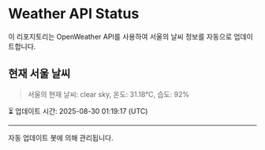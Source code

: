 
# Weather API Status

이 리포지토리는 OpenWeather API를 사용하여 서울의 날씨 정보를 자동으로 업데이트합니다.

## 현재 서울 날씨
> 서울의 현재 날씨: clear sky, 온도: 31.18°C, 습도: 92%

⏳ 업데이트 시간: 2025-08-30 01:19:17 (UTC)

---
자동 업데이트 봇에 의해 관리됩니다.
